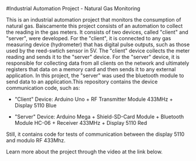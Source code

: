 #Industrial Automation Project - Natural Gas Monitoring

This is an industrial automation project that monitors the consumption of natural gas. Baiscamente this project consists of an automation to collect the reading in the gas meters. It consists of two devices, called "client" and "server", were developed. For the "client", it is connected to any gas measuring device (hydrometer) that has digital pulse outputs, such as those used by the reed-swtich sensor in 5V. The "client" device collects the meter reading and sends it to the "server" device. For the "server" device, it is responsible for collecting data from all clients on the network and ultimately registers that data on a memory card and then sends it to any external application. In this project, the "server" was used the bluetooth module to send data to an application.This repository contains the device communication code, such as:

- "Client" Device: Arduino Uno + RF Transmitter Module 433MHz + Display 5110 Blue

- "Server" Device: Arduino Mega + Shield-SD-Card Module + Bluetooth Module HC-06 + Receiver 433MHz + Display 5110 Red

Still, it contains code for tests of communication between the display 5110 and modulo RF 433Mhz.

Learn more about the project through the video at the link below.
